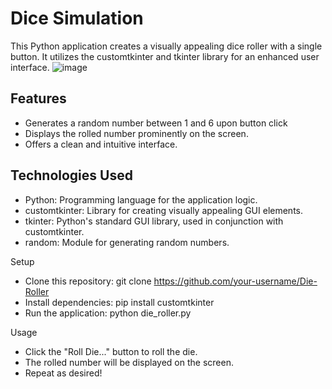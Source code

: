 # Dice Simulation 

This Python application creates a visually appealing dice roller with a single button. It utilizes the customtkinter and tkinter library for an enhanced user interface.
![image](https://github.com/gappeah/Dice-Simulation/assets/114095068/f8a86e71-605c-414c-8936-4ffaff294c28)


## Features

* Generates a random number between 1 and 6 upon button click
* Displays the rolled number prominently on the screen.
* Offers a clean and intuitive interface.

## Technologies Used

* Python: Programming language for the application logic.
* customtkinter: Library for creating visually appealing GUI elements.
*  tkinter: Python's standard GUI library, used in conjunction with customtkinter.
* random: Module for generating random numbers.

Setup

* Clone this repository: git clone https://github.com/your-username/Die-Roller
* Install dependencies: pip install customtkinter
* Run the application: python die_roller.py

Usage

* Click the "Roll Die..." button to roll the die.
* The rolled number will be displayed on the screen.
* Repeat as desired!
